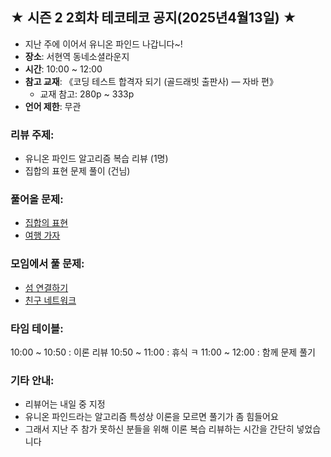 ## ★ 시즌 2 2회차 테코테코 공지(2025년4월13일) ★
- 지난 주에 이어서 유니온 파인드 나갑니다~!
- **장소**: 서현역 동네소셜라운지
- **시간**: 10:00 ~ 12:00
- **참고 교재**: 《코딩 테스트 합격자 되기 (골드래빗 출판사) — 자바 편》
  - 교재 참고: 280p ~ 333p
- **언어 제한**: 무관

### 리뷰 주제:
- 유니온 파인드 알고리즘 복습 리뷰 (1명)
- 집합의 표현 문제 풀이 (건님)


### 풀어올 문제:
- [집합의 표현](https://www.acmicpc.net/problem/1717)
- [여행 가자](https://www.acmicpc.net/problem/1976)


### 모임에서 풀 문제:
- [섬 연결하기](https://school.programmers.co.kr/learn/courses/30/lessons/42861)
- [친구 네트워크](https://www.acmicpc.net/problem/4195)


### 타임 테이블:
10:00 ~ 10:50 : 이론 리뷰
10:50 ~ 11:00 : 휴식 ㅋ
11:00 ~ 12:00 : 함께 문제 풀기


### 기타 안내:
- 리뷰어는 내일 중 지정
- 유니온 파인드라는 알고리즘 특성상 이론을 모르면 풀기가 좀 힘들어요
- 그래서 지난 주 참가 못하신 분들을 위해 이론 복습 리뷰하는 시간을 간단히 넣었습니다
